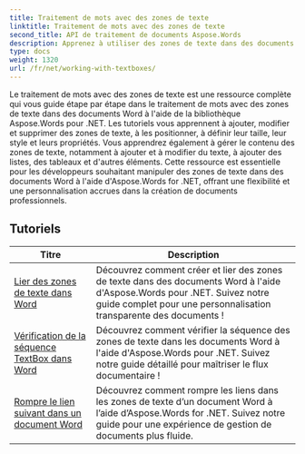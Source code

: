 ```yaml
---
title: Traitement de mots avec des zones de texte
linktitle: Traitement de mots avec des zones de texte
second_title: API de traitement de documents Aspose.Words
description: Apprenez à utiliser des zones de texte dans des documents Word à l'aide d'Aspose.Words pour .NET. Didacticiels pas à pas avec un exemple de code pour créer, manipuler et formater efficacement des zones de texte.
type: docs
weight: 1320
url: /fr/net/working-with-textboxes/
---
```

Le traitement de mots avec des zones de texte est une ressource complète qui vous guide étape par étape dans le traitement de mots avec des zones de texte dans des documents Word à l'aide de la bibliothèque Aspose.Words pour .NET. Les tutoriels vous apprennent à ajouter, modifier et supprimer des zones de texte, à les positionner, à définir leur taille, leur style et leurs propriétés. Vous apprendrez également à gérer le contenu des zones de texte, notamment à ajouter et à modifier du texte, à ajouter des listes, des tableaux et d'autres éléments. Cette ressource est essentielle pour les développeurs souhaitant manipuler des zones de texte dans des documents Word à l'aide d'Aspose.Words for .NET, offrant une flexibilité et une personnalisation accrues dans la création de documents professionnels.

 ## Tutoriels
| Titre | Description |
| --- | --- |
| [Lier des zones de texte dans Word](./create-a-link/) | Découvrez comment créer et lier des zones de texte dans des documents Word à l'aide d'Aspose.Words pour .NET. Suivez notre guide complet pour une personnalisation transparente des documents ! |
| [Vérification de la séquence TextBox dans Word](./check-sequence/) | Découvrez comment vérifier la séquence des zones de texte dans les documents Word à l'aide d'Aspose.Words pour .NET. Suivez notre guide détaillé pour maîtriser le flux documentaire ! |
| [Rompre le lien suivant dans un document Word](./break-a-link/) | Découvrez comment rompre les liens dans les zones de texte d’un document Word à l’aide d’Aspose.Words for .NET. Suivez notre guide pour une expérience de gestion de documents plus fluide. |